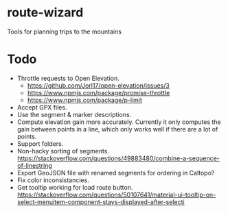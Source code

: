 # route-wizard

Tools for planning trips to the mountains

# Todo

* Throttle requests to Open Elevation.
  * https://github.com/Jorl17/open-elevation/issues/3
  * https://www.npmjs.com/package/promise-throttle
  * https://www.npmjs.com/package/p-limit
* Accept GPX files.
* Use the segment & marker descriptions.
* Compute elevation gain more accurately.  Currently it only computes the gain between points in a line, which only works well if there are a lot of points.
* Support folders.
* Non-hacky sorting of segments. https://stackoverflow.com/questions/49883480/combine-a-sequence-of-linestring
* Export GeoJSON file with renamed segments for ordering in Caltopo?
* Fix color inconsistancies.
* Get tooltip working for load route button.  https://stackoverflow.com/questions/50107641/material-ui-tooltip-on-select-menuitem-component-stays-displayed-after-selecti
